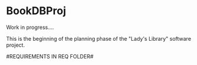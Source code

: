 # BookDBProj
Work in progress....

This is the beginning of the planning phase of the "Lady's Library" software project.

#REQUIREMENTS IN REQ FOLDER#